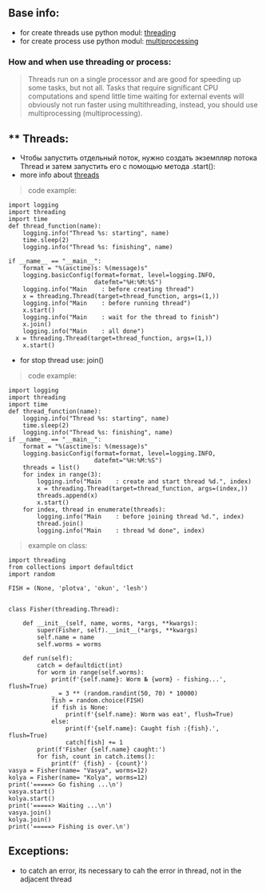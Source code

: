 ## Base info:
* for create threads use python modul: [threading](https://docs.python.org/3/library/threading.html)
* for create process use python modul: [multiprocessing](https://docs.python.org/3/library/multiprocessing.html)
### How and when use threading or process:
> Threads run on a single processor and are good for speeding up some tasks, but not all. Tasks that require significant CPU computations and spend little time waiting for external events will obviously not run faster using multithreading, instead, you should use multiprocessing (multiprocessing).

## ** Threads:
* Чтобы запустить отдельный поток, нужно создать экземпляр потока Thread и затем запустить его с помощью метода .start():
* more info about [threads](https://webdevblog.ru/vvedenie-v-potoki-v-python/)
> code example:
``` 
import logging
import threading
import time
def thread_function(name):
    logging.info("Thread %s: starting", name)
    time.sleep(2)
    logging.info("Thread %s: finishing", name)

if __name__ == "__main__":
    format = "%(asctime)s: %(message)s"
    logging.basicConfig(format=format, level=logging.INFO,
                        datefmt="%H:%M:%S")
    logging.info("Main    : before creating thread")
    x = threading.Thread(target=thread_function, args=(1,))
    logging.info("Main    : before running thread")
    x.start()
    logging.info("Main    : wait for the thread to finish")
    x.join()
    logging.info("Main    : all done")
  x = threading.Thread(target=thread_function, args=(1,))
    x.start()
 ```
* for stop thread use: join()
> code example:
```
import logging
import threading
import time
def thread_function(name):
    logging.info("Thread %s: starting", name)
    time.sleep(2)
    logging.info("Thread %s: finishing", name)
if __name__ == "__main__":
    format = "%(asctime)s: %(message)s"
    logging.basicConfig(format=format, level=logging.INFO,
                        datefmt="%H:%M:%S")
    threads = list()
    for index in range(3):
        logging.info("Main    : create and start thread %d.", index)
        x = threading.Thread(target=thread_function, args=(index,))
        threads.append(x)
        x.start()
    for index, thread in enumerate(threads):
        logging.info("Main    : before joining thread %d.", index)
        thread.join()
        logging.info("Main    : thread %d done", index)
```
> example on class:
```
import threading
from collections import defaultdict
import random

FISH = (None, 'plotva', 'okun', 'lesh')


class Fisher(threading.Thread):

    def __init__(self, name, worms, *args, **kwargs):
        super(Fisher, self).__init__(*args, **kwargs)
        self.name = name
        self.worms = worms

    def run(self):
        catch = defaultdict(int)
        for worm in range(self.worms):
            print(f'{self.name}: Worm № {worm} - fishing...', flush=True)
            _ = 3 ** (random.randint(50, 70) * 10000)
            fish = random.choice(FISH)
            if fish is None:
                print(f'{self.name}: Worm was eat', flush=True)
            else:
                print(f'{self.name}: Caught fish :{fish}.', flush=True)
                catch[fish] += 1
        print(f'Fisher {self.name} caught:')
        for fish, count in catch.items():
            print(f' {fish} - {count}')
vasya = Fisher(name= "Vasya", worms=12)
kolya = Fisher(name= "Kolya", worms=12)
print('=====> Go fishing ...\n')
vasya.start()
kolya.start()
print('=====> Waiting ...\n')
vasya.join()
kolya.join()
print('=====> Fishing is over.\n')
```
## Exceptions:
* to catch an error, its necessary to cah the error in thread, not in the adjacent thread 

